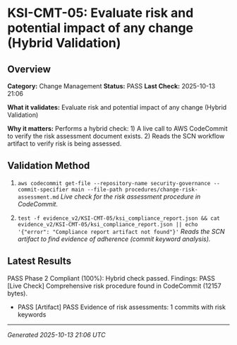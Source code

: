 # KSI-CMT-05: Evaluate risk and potential impact of any change (Hybrid Validation)

## Overview

**Category:** Change Management
**Status:** PASS
**Last Check:** 2025-10-13 21:06

**What it validates:** Evaluate risk and potential impact of any change (Hybrid Validation)

**Why it matters:** Performs a hybrid check: 1) A live call to AWS CodeCommit to verify the risk assessment document exists. 2) Reads the SCN workflow artifact to verify risk is being assessed.

## Validation Method

1. `aws codecommit get-file --repository-name security-governance --commit-specifier main --file-path procedures/change-risk-assessment.md`
   *Live check for the risk assessment procedure in CodeCommit.*

2. `test -f evidence_v2/KSI-CMT-05/ksi_compliance_report.json && cat evidence_v2/KSI-CMT-05/ksi_compliance_report.json || echo '{"error": "Compliance report artifact not found"}'`
   *Reads the SCN artifact to find evidence of adherence (commit keyword analysis).*

## Latest Results

PASS Phase 2 Compliant (100%): Hybrid check passed. Findings: PASS [Live Check] Comprehensive risk procedure found in CodeCommit (12157 bytes).
- PASS [Artifact] PASS Evidence of risk assessments: 1 commits with risk keywords

---
*Generated 2025-10-13 21:06 UTC*